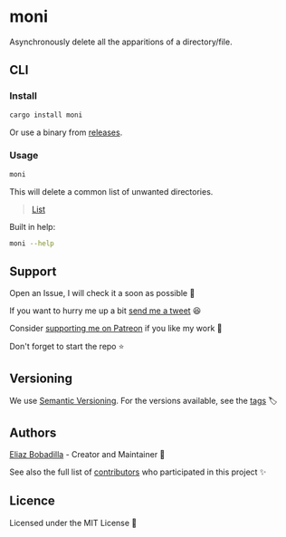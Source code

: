 # moni

Asynchronously delete all the apparitions of a directory/file.

## CLI

### Install

```sh
cargo install moni
```

Or use a binary from [releases](https://github.com/UltiRequiem/moni/releases/latest).

### Usage

```sh
moni
```

This will delete a common list of unwanted directories.

> [List](./src/lib.rs#L6)

Built in help:

```sh
moni --help
```

## Support

Open an Issue, I will check it a soon as possible 👀

If you want to hurry me up a bit
[send me a tweet](https://twitter.com/UltiRequiem) 😆

Consider [supporting me on Patreon](https://patreon.com/UltiRequiem) if you
like my work 🙏

Don't forget to start the repo ⭐

## Versioning

We use [Semantic Versioning](http://semver.org). For the versions available, see
the [tags](https://github.com/UltiRequiem/moni/tags) 🏷️

## Authors

[Eliaz Bobadilla](https://ultirequiem.com) - Creator and
Maintainer 💪

See also the full list of
[contributors](https://github.com/UltiRequiem/moni/contributors)
who participated in this project ✨

## Licence

Licensed under the MIT License 📄
